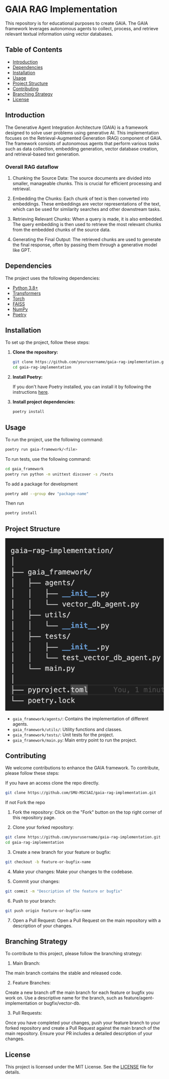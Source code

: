 # GAIA RAG Implementation
This repository is for educational purposes to create GAIA. The GAIA framework leverages autonomous agents to collect, process, and retrieve relevant textual information using vector databases.

## Table of Contents
- [Introduction](#introduction)
- [Dependencies](#dependencies)
- [Installation](#installation)
- [Usage](#usage)
- [Project Structure](#project-structure)
- [Contributing](#contributing)
- [Branching Strategy](#branching-strategy)
- [License](#license)

## Introduction

The Generative Agent Integration Architecture (GAIA) is a framework designed to solve user problems using generative AI. This implementation focuses on the Retrieval-Augmented Generation (RAG) component of GAIA. The framework consists of autonomous agents that perform various tasks such as data collection, embedding generation, vector database creation, and retrieval-based text generation.

### Overall RAG dataflow
1. Chunking the Source Data: The source documents are divided into smaller, manageable chunks. This is crucial for efficient processing and retrieval.

2. Embedding the Chunks: Each chunk of text is then converted into embeddings. These embeddings are vector representations of the text, which can be used for similarity searches and other downstream tasks.

3. Retrieving Relevant Chunks: When a query is made, it is also embedded. The query embedding is then used to retrieve the most relevant chunks from the embedded chunks of the source data.

4. Generating the Final Output: The retrieved chunks are used to generate the final response, often by passing them through a generative model like GPT.



## Dependencies

The project uses the following dependencies:

- [Python 3.8+](https://www.python.org/downloads/)
- [Transformers](https://github.com/huggingface/transformers)
- [Torch](https://pytorch.org/)
- [FAISS](https://github.com/facebookresearch/faiss)
- [NumPy](https://numpy.org/)
- [Poetry](https://python-poetry.org/)

## Installation

To set up the project, follow these steps:

1. **Clone the repository:**

    ```bash
    git clone https://github.com/yourusername/gaia-rag-implementation.git
    cd gaia-rag-implementation
    ```

2. **Install Poetry:**

    If you don't have Poetry installed, you can install it by following the instructions [here](https://python-poetry.org/docs/#installation).

3. **Install project dependencies:**

    ```bash
    poetry install
    ```

## Usage

To run the project, use the following command:

```bash
poetry run gaia-framework/<file>
```
To run tests, use the following command:

```bash
cd gaia_framework
poetry run python -m unittest discover -s /tests
```
To add a package for development
```bash
poetry add --group dev "package-name"
```
Then run 
```bash 
poetry install
```

## Project Structure

![alt text](images/image.png)

- `gaia_framework/agents/`: Contains the implementation of different agents.
- `gaia_framework/utils/`: Utility functions and classes.
- `gaia_framework/tests/`: Unit tests for the project.
- `gaia_framework/main.py`: Main entry point to run the project.

## Contributing
We welcome contributions to enhance the GAIA framework. To contribute, please follow these steps:

If you have an access clone the repo directly.

```bash
git clone https://github.com/SMU-MSCSAI/gaia-rag-implementation.git
```
If not Fork the repo
1. Fork the repository:
  Click on the "Fork" button on the top right corner of this repository page.

2. Clone your forked repository:
```bash
git clone https://github.com/yourusername/gaia-rag-implementation.git
cd gaia-rag-implementation
```

3. Create a new branch for your feature or bugfix:
```bash
git checkout -b feature-or-bugfix-name
```

4. Make your changes:
Make your changes to the codebase.

5. Commit your changes:
```bash
git commit -m "Description of the feature or bugfix"
```

6. Push to your branch:
```bash
git push origin feature-or-bugfix-name
```

7. Open a Pull Request:
Open a Pull Request on the main repository with a description of your changes.

## Branching Strategy
To contribute to this project, please follow the branching strategy:

1. Main Branch:

The main branch contains the stable and released code.

2. Feature Branches:

Create a new branch off the main branch for each feature or bugfix you work on. Use a descriptive name for the branch, such as feature/agent-implementation or bugfix/vector-db.

3. Pull Requests:

Once you have completed your changes, push your feature branch to your forked repository and create a Pull Request against the main branch of the main repository. Ensure your PR includes a detailed description of your changes.

## License

This project is licensed under the MIT License. See the [LICENSE](LICENSE) file for details.







